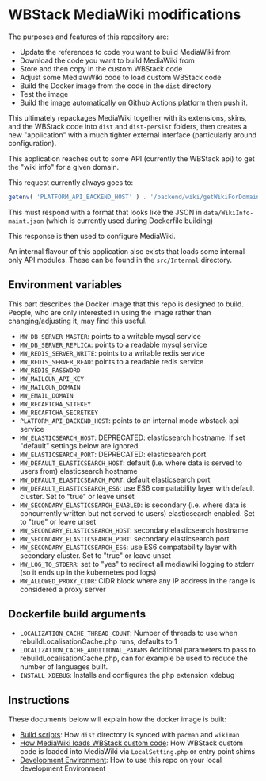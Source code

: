 # WBStack MediaWiki modifications

The purposes and features of this repository are:
- Update the references to code you want to build MediaWiki from
- Download the code you want to build MediaWiki from
- Store and then copy in the custom WBStack code
- Adjust some MediawWiki code to load custom WBStack code
- Build the Docker image from the code in the `dist` directory
- Test the image
- Build the image automatically on Github Actions platform then push it.

This ultimately repackages MediaWiki together with its extensions, skins, and the WBStack code into `dist` and `dist-persist` folders, then creates a new "application" with a much tighter external interface (particularly around configuration).

This application reaches out to some API (currently the WBStack api) to get the "wiki info" for a given domain.

This request currently always goes to:

```php
getenv( 'PLATFORM_API_BACKEND_HOST' ) . '/backend/wiki/getWikiForDomain?domain=' . urlencode($requestDomain);
```

This must respond with a format that looks like the JSON in `data/WikiInfo-maint.json` (which is currently used during Dockerfile building)

This response is then used to configure MediaWiki.

An internal flavour of this application also exists that loads some internal only API modules.
These can be found in the `src/Internal` directory.


## Environment variables

This part describes the Docker image that this repo is designed to build. People, who are only interested in using the image rather than changing/adjusting it, may find this useful.

- `MW_DB_SERVER_MASTER`: points to a writable mysql service
- `MW_DB_SERVER_REPLICA`: points to a readable mysql service
- `MW_REDIS_SERVER_WRITE`: points to a writable redis service
- `MW_REDIS_SERVER_READ`: points to a readable redis service
- `MW_REDIS_PASSWORD`
- `MW_MAILGUN_API_KEY`
- `MW_MAILGUN_DOMAIN`
- `MW_EMAIL_DOMAIN`
- `MW_RECAPTCHA_SITEKEY`
- `MW_RECAPTCHA_SECRETKEY`
- `PLATFORM_API_BACKEND_HOST`: points to an internal mode wbstack api service
- `MW_ELASTICSEARCH_HOST`: DEPRECATED: elasticsearch hostname. If set "default" settings below are ignored.
- `MW_ELASTICSEARCH_PORT`: DEPRECATED: elasticsearch port
- `MW_DEFAULT_ELASTICSEARCH_HOST`: default (i.e. where data is served to users from) elasticsearch hostname
- `MW_DEFAULT_ELASTICSEARCH_PORT`: default elasticsearch port
- `MW_DEFAULT_ELASTICSEARCH_ES6`: use ES6 compatability layer with default cluster. Set to "true" or leave unset
- `MW_SECONDARY_ELASTICSEARCH_ENABLED`: is secondary (i.e. where data is concurrently written but not served to users) elasticsearch enabled. Set to "true" or leave unset
- `MW_SECONDARY_ELASTICSEARCH_HOST`: secondary elasticsearch hostname
- `MW_SECONDARY_ELASTICSEARCH_PORT`: secondary elasticsearch port
- `MW_SECONDARY_ELASTICSEARCH_ES6`: use ES6 compatability layer with secondary cluster. Set to "true" or leave unset
- `MW_LOG_TO_STDERR`: set to "yes" to redirect all mediawiki logging to stderr (so it ends up in the kubernetes pod logs)
- `MW_ALLOWED_PROXY_CIDR`: CIDR block where any IP address in the range is considered a proxy server

## Dockerfile build arguments

- `LOCALIZATION_CACHE_THREAD_COUNT`: Number of threads to use when rebuildLocalisationCache.php runs, defaults to 1
- `LOCALIZATION_CACHE_ADDITIONAL_PARAMS` Additional parameters to pass to rebuildLocalisationCache.php, can for example be used to reduce the number of languages built.
- `INSTALL_XDEBUG`: Installs and configures the php extension xdebug

## Instructions

These documents below will explain how the docker image is built:

- [Build scripts](./docs/build-scripts.md): How `dist` directory is synced with `pacman` and `wikiman`
- [How MediaWiki loads WBStack custom code](./docs/mediawiki-loading.md): How WBStack custom code is loaded into MediaWiki via `LocalSetting.php` or entry point shims
- [Development Environment](./docs/dev-environment.md): How to use this repo on your local development Environment